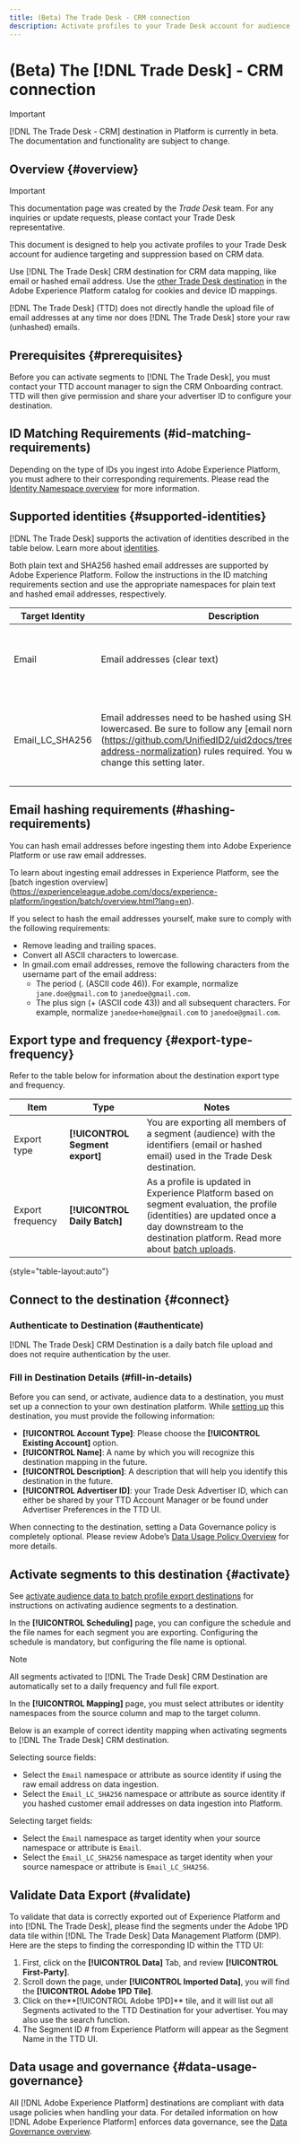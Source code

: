 ```yaml
---
title: (Beta) The Trade Desk - CRM connection
description: Activate profiles to your Trade Desk account for audience targeting and suppression based on CRM data.
---
```


# (Beta) The [!DNL Trade Desk] - CRM connection
>[!IMPORTANT]
>
> [!DNL The Trade Desk - CRM] destination in Platform is currently in beta. The documentation and functionality are subject to change. 

## Overview {#overview}

>[!IMPORTANT]
>
> This documentation page was created by the *Trade Desk* team. For any inquiries or update requests, please contact your Trade Desk representative.

This document is designed to help you activate profiles to your Trade Desk account for audience targeting and suppression based on CRM data.

Use [!DNL The Trade Desk] CRM destination for CRM data mapping, like email or hashed email address. Use the [other Trade Desk destination](/help/destinations/catalog/advertising/tradedesk.md) in the Adobe Experience Platform catalog for cookies and device ID mappings.

[!DNL The Trade Desk] (TTD) does not directly handle the upload file of email addresses at any time nor does [!DNL The Trade Desk] store your raw (unhashed) emails.

## Prerequisites {#prerequisites}

Before you can activate segments to [!DNL The Trade Desk], you must contact your TTD account manager to sign the CRM Onboarding contract. TTD will then give permission and share your advertiser ID to configure your destination.  

## ID Matching Requirements (#id-matching-requirements)

Depending on the type of IDs you ingest into Adobe Experience Platform, you must adhere to their corresponding requirements. Please read the [Identity Namespace overview](https://experienceleague.adobe.com/docs/experience-platform/identity/namespaces.html?lang=en) for more information.  

## Supported identities {#supported-identities}

[!DNL The Trade Desk] supports the activation of identities described in the table below. Learn more about [identities](/help/identity-service/namespaces.md).

Both plain text and SHA256 hashed email addresses are supported by Adobe Experience Platform. Follow the instructions in the ID matching requirements section and use the appropriate namespaces for plain text and hashed email addresses, respectively.  
 

|Target Identity|Description|Considerations|
|---|---|---|
|Email|Email addresses (clear text) |Select the `Email` target identity when your source identity is an Email namespace or attribute.|
|Email_LC_SHA256|Email addresses need to be hashed using SHA256 and lowercased. Be sure to follow any [email normalization] (https://github.com/UnifiedID2/uid2docs/tree/main/api#email-address-normalization) rules required. You won't be able to change this setting later. |Select the `Email_LC_SHA256` target identity when your source identity is an Email_LC_SHA256 namespace or attribute.|

## Email hashing requirements (#hashing-requirements)

You can hash email addresses before ingesting them into Adobe Experience Platform or use raw email addresses. 

To learn about ingesting email addresses in Experience Platform, see the [batch ingestion overview] (https://experienceleague.adobe.com/docs/experience-platform/ingestion/batch/overview.html?lang=en). 

If you select to hash the email addresses yourself, make sure to comply with the following requirements: 

*  Remove leading and trailing spaces. 
*  Convert all ASCII characters to lowercase. 
*  In gmail.com email addresses, remove the following characters from the username part of the email address: 
      *  The period (. (ASCII code 46)). For example, normalize `jane.doe@gmail.com` to `janedoe@gmail.com`. 
      *  The plus sign (+ (ASCII code 43)) and all subsequent characters. For example, normalize `janedoe+home@gmail.com` to `janedoe@gmail.com`. 

## Export type and frequency {#export-type-frequency}

Refer to the table below for information about the destination export type and frequency.

| Item | Type | Notes |
---------|----------|---------|
| Export type | **[!UICONTROL Segment export]** | You are exporting all members of a segment (audience) with the identifiers (email or hashed email) used in the Trade Desk destination. |
| Export frequency | **[!UICONTROL Daily Batch]** | As a profile is updated in Experience Platform based on segment evaluation, the profile (identities) are updated once a day downstream to the destination platform. Read more about [batch uploads](https://experienceleague.adobe.com/docs/experience-platform/destinations/destination-types.html?lang=en#file-based).|

{style="table-layout:auto"}

## Connect to the destination {#connect}

### Authenticate to Destination (#authenticate)

[!DNL The Trade Desk] CRM Destination is a daily batch file upload and does not require authentication by the user.

### Fill in Destination Details (#fill-in-details)

Before you can send, or activate, audience data to a destination, you must set up a connection to your own destination platform. While [setting up](https://experienceleague.adobe.com/docs/experience-platform/destinations/ui/connect-destination.html?lang=en) this destination, you must provide the following information:

*  **[!UICONTROL Account Type]**: Please choose the **[!UICONTROL Existing Account]** option. 
*  **[!UICONTROL Name]**: A name by which you will recognize this destination mapping in the future. 
*  **[!UICONTROL Description]**: A description that will help you identify this destination in the future.
*  **[!UICONTROL Advertiser ID]**: your Trade Desk Advertiser ID, which can either be shared by your TTD Account Manager or be found under Advertiser Preferences in the TTD UI. 

When connecting to the destination, setting a Data Governance policy is completely optional. Please review Adobe’s [Data Usage Policy Overview](https://experienceleague.adobe.com/docs/experience-platform/data-governance/policies/overview.html?lang=en) for more details.  


## Activate segments to this destination {#activate}

See [activate audience data to batch profile export destinations](https://experienceleague.adobe.com/docs/experience-platform/destinations/ui/activate/activate-batch-profile-destinations.html?lang=en) for instructions on activating audience segments to a destination. 

In the **[!UICONTROL Scheduling]** page, you can configure the schedule and the file names for each segment you are exporting. Configuring the schedule is mandatory, but configuring the file name is optional. 

>[!NOTE] 
>
>All segments activated to [!DNL The Trade Desk] CRM Destination are automatically set to a daily frequency and full file export.

In the **[!UICONTROL Mapping]** page, you must select attributes or identity namespaces from the source column and map to the target column.  

Below is an example of correct identity mapping when activating segments to [!DNL The Trade Desk] CRM destination. 

Selecting source fields: 

*  Select the `Email` namespace or attribute as source identity if using the raw email address on data ingestion. 
*  Select the `Email_LC_SHA256` namespace or attribute as source identity if you hashed customer email addresses on data ingestion into Platform.  

Selecting target fields: 

*  Select the `Email` namespace as target identity when your source namespace or attribute is `Email`. 
*  Select the `Email_LC_SHA256` namespace as target identity when your source namespace or attribute is `Email_LC_SHA256`.

## Validate Data Export (#validate)

To validate that data is correctly exported out of Experience Platform and into [!DNL The Trade Desk], please find the segments under the Adobe 1PD data tile within [!DNL The Trade Desk] Data Management Platform (DMP). Here are the steps to finding the corresponding ID within the TTD UI: 

1. First, click on the **[!UICONTROL Data]** Tab, and review **[!UICONTROL First-Party]**.
1. Scroll down the page, under **[!UICONTROL Imported Data]**, you will find the **[!UICONTROL Adobe 1PD Tile]**.
1. Click on the**[!UICONTROL Adobe 1PD]** tile, and it will list out all Segments activated to the TTD Destination for your advertiser. You may also use the search function.
1. The Segment ID # from Experience Platform will appear as the Segment Name in the TTD UI. 

 
## Data usage and governance {#data-usage-governance}

All [!DNL Adobe Experience Platform] destinations are compliant with data usage policies when handling your data. For detailed information on how [!DNL Adobe Experience Platform] enforces data governance, see the [Data Governance overview](/help/data-governance/home.md).

